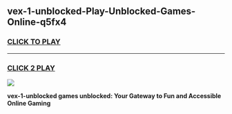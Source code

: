 
## vex-1-unblocked-Play-Unblocked-Games-Online-q5fx4
<h3>
<a href="https://premium76.site?title=vex-1-unblocked&ref=25A">CLICK TO PLAY</a></h3>
<hr>

<h3>
<a href="https://premium76.site?title=vex-1-unblocked&ref=25A">CLICK 2 PLAY</a>
  
</h3>

<a href="https://premium76.site?title=vex-1-unblocked&ref=25A"><img src="https://clearcache.store/games.png"></a>


**vex-1-unblocked games unblocked: Your Gateway to Fun and Accessible Online Gaming**
